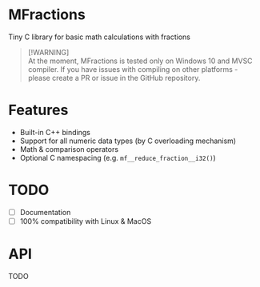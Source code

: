 # MFractions
Tiny C library for basic math calculations with fractions

> [!WARNING]\
> At the moment, MFractions is tested only on Windows 10 and MVSC compiler. If you have issues with compiling on other platforms - please create a PR or issue in the GitHub repository.

# Features
- Built-in C++ bindings
- Support for all numeric data types (by C overloading mechanism)
- Math & comparison operators
- Optional C namespacing (e.g. `mf__reduce_fraction__i32()`)

# TODO
- [ ] Documentation
- [ ] 100% compatibility with Linux & MacOS

# API
TODO
